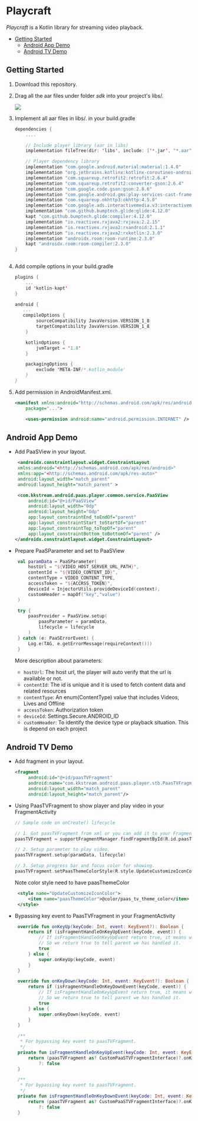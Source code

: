 # Playcraft

*Playcraft* is a Kotlin library for streaming video playback.

- [Getting Started](#GettingStarted)
    - [Android App Demo](#AndroidAppDemo)
    - [Android TV Demo](#AndroidTVDemo)



## Getting Started
1. Download this repository.
2. Drag all the aar files under folder *sdk* into your project's libs/.

   ![](https://i.imgur.com/ZcqPNl5.png)

3. Implement all aar files in libs/. in your build.gradle
   ```kotlin
   dependencies {
       ....

       // Include player library (aar in libs)
       implementation fileTree(dir: 'libs', include: ['*.jar', "*.aar"])

       // Player dependency library
       implementation "com.google.android.material:material:1.4.0"
       implementation "org.jetbrains.kotlinx:kotlinx-coroutines-android:1.5.0"
       implementation "com.squareup.retrofit2:retrofit:2.6.4"
       implementation "com.squareup.retrofit2:converter-gson:2.6.4"
       implementation "com.google.code.gson:gson:2.8.6"
       implementation "com.google.android.gms:play-services-cast-framework:20.0.0"
       implementation "com.squareup.okhttp3:okhttp:4.5.0"
       implementation "com.google.ads.interactivemedia.v3:interactivemedia:3.24.0"
       implementation "com.github.bumptech.glide:glide:4.12.0"
       kapt "com.github.bumptech.glide:compiler:4.12.0"
       implementation "io.reactivex.rxjava2:rxjava:2.2.15"
       implementation "io.reactivex.rxjava2:rxandroid:2.1.1"
       implementation "io.reactivex.rxjava2:rxkotlin:2.3.0"
       implementation "androidx.room:room-runtime:2.3.0"
       kapt "androidx.room:room-compiler:2.3.0"
   }
 
   ```

3. Add compile options in your build.gradle
   ```kotlin
   plugins {
       ...
       id 'kotlin-kapt'
   }

   android {
      ...
      compileOptions {
           sourceCompatibility JavaVersion.VERSION_1_8
           targetCompatibility JavaVersion.VERSION_1_8
       }

       kotlinOptions {
           jvmTarget = '1.8'
       }

       packagingOptions {
           exclude 'META-INF/*.kotlin_module'
       }
   }
    ```

4. Add permission in AndroidManifest.xml.
   ```xml =
   <manifest xmlns:android="http://schemas.android.com/apk/res/android"
       package="...">

       <uses-permission android:name="android.permission.INTERNET" />
   ```

## Android App Demo

- Add PaaSView in your layout.
   ```xml
    <androidx.constraintlayout.widget.ConstraintLayout
    xmlns:android="<http://schemas.android.com/apk/res/android>"
    xmlns:app="<http://schemas.android.com/apk/res-auto>"
    android:layout_width="match_parent"
    android:layout_height="match_parent" >

    <com.kkstream.android.paas.player.common.service.PaaSView
        android:id="@+id/PaaSView"
        android:layout_width="0dp"
        android:layout_height="0dp"
        app:layout_constraintEnd_toEndOf="parent"
        app:layout_constraintStart_toStartOf="parent"
        app:layout_constraintTop_toTopOf="parent"
        app:layout_constraintBottom_toBottomOf="parent" />
   </androidx.constraintlayout.widget.ConstraintLayout>
   ```
- Prepare PaaSParameter and set to PaaSView

   ```kotlin
    val paramData = PaaSParameter(
        hostUrl = "${VIDEO_HOST_SERVER_URL_PATH}",
        contentId = "${VIDEO_CONTENT_ID}",
        contentType = VIDEO_CONTENT_TYPE,
        accessToken = "${ACCRSS_TOKEN}",
        deviceId = InjectorUtils.provideDeviceId(context),
        customHeader = mapOf("key","value")
    )

    try {
        paasProvider = PaaSView.setup(
            paasParameter = paramData,
            lifecycle = lifecycle
        )
    } catch (e: PaaSErrorEvent) {
        Log.e(TAG, e.getErrorMessage(requireContext()))
    }
   ```

   More description about parameters:

   - `hostUrl`: The host url, the player will auto verify that the url is available or not.
   - `contentId`: The id is unique and it is used to fetch content data and related resources
   - `contentType`: An enum(ContentType) value that includes Videos, Lives and Offline
   - `accessToken`: Authorization token
   - `deviceId`: Settings.Secure.ANDROID_ID
   - `customHeader`: To identify the device type or playback situation. This is depend on each project


## Android TV Demo 
- Add fragment in your layout.
   ```xml
   <fragment
        android:id="@+id/paasTVFragment"
        android:name="com.kkstream.android.paas.player.stb.PaasTVFragment"
        android:layout_width="match_parent"
        android:layout_height="match_parent"/>
    ```
- Using PaasTVFragment to show player and play video in your FragmentActivity 
   ```kotlin
   // Sample code on onCreate() lifecycle

   // 1. Got paasTVFragment from xml or you can add it to your FragmentActivity.
   paasTVFragment = supportFragmentManager.findFragmentById(R.id.paasTVFragment) as PaasTVFragment

   // 2. Setup parameter to play video.
   paasTVFragment.setup(paramData, lifecycle)

   // 3. Setup progress bar and focus color for showing.
   paasTVFragment.setPaasThemeColorStyle(R.style.UpdateCustomizeIconColor)
   ```

   Note color style need to have paasThemeColor
   ```xml
    <style name="UpdateCustomizeIconColor">
        <item name="paasThemeColor">@color/paas_tv_theme_color</item>
    </style>
    ```

- Bypassing key event to PaasTVFragment in your FragmentActivity 
   ```kotlin
    override fun onKeyUp(keyCode: Int, event: KeyEvent?): Boolean {
        return if (isFragmentHandleOnKeyUpEvent(keyCode, event)) {
            // If isFragmentHandleOnKeyUpEvent return true, it means we handle the onKeyUp event.
            // So we return true to tell parent we has handled it.
            true
        } else {
            super.onKeyUp(keyCode, event)
        }
    }

    override fun onKeyDown(keyCode: Int, event: KeyEvent?): Boolean {
        return if (isFragmentHandleOnKeyDownEvent(keyCode, event)) {
            // If isFragmentHandleOnKeyUpEvent return true, it means we handle the onKeyUp event.
            // So we return true to tell parent we has handled it.
            true
        } else {
            super.onKeyDown(keyCode, event)
        }
    }

    /**
     * For bypassing key event to paasTVFragment.
     */
    private fun isFragmentHandleOnKeyUpEvent(keyCode: Int, event: KeyEvent?): Boolean {
        return (paasTVFragment as? CustomPaaSTVFragmentInterface)?.onKeyUp(keyCode, event, null)
            ?: false
    }

    /**
     * For bypassing key event to paasTVFragment.
     */
    private fun isFragmentHandleOnKeyDownEvent(keyCode: Int, event: KeyEvent?): Boolean {
        return (paasTVFragment as? CustomPaaSTVFragmentInterface)?.onKeyDown(keyCode, event, null)
            ?: false
    }
  ```

